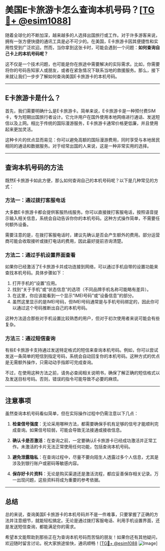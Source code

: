 # 美国E卡旅游卡怎么查询本机号码？[[TG💪+ @esim1088](https://t.me/s/esim1088)]

随着全球化的不断加深，越来越多的人选择出国旅行或工作。对于许多游客来说，拥有一张方便快捷的通讯工具是必不可少的。在美国，E卡旅游卡因其便捷性和实用性受到广泛欢迎。然而，当你拿到这张卡时，可能会遇到一个问题：**如何查询自己卡上的本机号码呢？**

这不仅是一个技术问题，也可能是你在旅途中需要解决的实际需求。比如，你需要将你的号码告知家人或朋友，或者在紧急情况下联系当地的救援服务。那么，接下来就让我们一步步了解如何查询美国E卡旅游卡的本机号码。

---

## E卡旅游卡是什么？

首先，我们需要明确什么是E卡旅游卡。简单来说，E卡旅游卡是一种预付费SIM卡，专为短期出国旅行者设计。它允许用户在国外使用本地网络进行通话、发送短信以及上网。相比于传统的国际漫游服务，E卡旅游卡通常价格更低廉，并且使用起来更加灵活。

这种卡片的优点显而易见：你可以避免高额的国际漫游费用，同时享受与本地居民相同的通话和数据服务。对于经常出国的人来说，这是一种非常实用的选择。

---

## 查询本机号码的方法

既然E卡旅游卡如此方便，那么如何查询自己的本机号码呢？以下是几种常见的方式：

### 方法一：通过拨打客服电话

大多数E卡旅游卡都会提供客服热线服务。你可以直接拨打客服电话，按照语音提示输入相关信息，系统会自动告诉你你的本机号码。这种方式操作简单，不需要任何额外设备。

需要注意的是，在拨打客服电话时，建议先确认是否会产生额外的费用。部分运营商可能会收取接听或拨打电话的费用，因此最好提前咨询清楚。

### 方法二：通过手机设置界面查看

如果你已经激活了E卡旅游卡并成功连接到网络，可以通过手机自带的设置功能来查找本机号码。具体步骤如下：

1. 打开手机的“设置”应用。
2. 找到“关于手机”或“状态信息”的选项（不同品牌手机名称可能略有差异）。
3. 在这里，你应该能看到一个显示“IMEI号码”或“设备信息”的部分。
4. 虽然这里显示的是IMEI号码，但IMEI号码通常是与手机号码绑定的，因此你可以通过这个号码推断出自己的本机号码。

这种方法适合那些对手机设置比较熟悉的用户，但对于初次使用者来说可能会有些复杂。

### 方法三：通过短信查询

有些E卡旅游卡支持通过发送特定格式的短信来查询本机号码。例如，你可以尝试发送一条简单的短信到指定号码，系统会自动回复你的本机号码。这种方式的优点是无需额外操作，只需动动手指即可完成查询。

不过，在使用这种方法之前，请务必查阅相关说明书，确保了解正确的短信格式以及发送目标号码。否则，错误的指令可能导致不必要的麻烦。

---

## 注意事项

虽然查询本机号码看似简单，但在实际操作过程中仍需注意以下几点：

1. **检查信号强度**：无论采用哪种方法，都需要确保手机有足够的信号才能顺利完成查询。如果信号较弱，可能会导致无法接通或接收信息。
   
2. **确认卡是否激活**：在查询之前，一定要确认E卡旅游卡已经成功激活并正常工作。未激活的卡片无法正常使用任何功能，包括查询本机号码。

3. **避免泄露隐私**：在查询过程中，尽量不要向陌生人透露过多个人信息，尤其是涉及到银行账户或密码等敏感内容。

4. **保存好卡片资料**：无论是购买渠道还是激活流程，都应妥善保存相关记录。万一出现问题，这些资料将成为重要的参考依据。

---

## 总结

总的来说，查询美国E卡旅游卡的本机号码并不是一件难事，只要掌握了正确的方法并注意细节，就能轻松搞定。无论是通过拨打客服电话、利用手机设置界面，还是发送短信查询，都能满足你的需求。

希望本文能帮助到那些正在为查询本机号码而苦恼的朋友！如果你还有其他疑问，欢迎随时留言讨论。祝大家旅途愉快，通讯顺畅！[[TG💪+ @esim1088](https://t.me/s/esim1088) ![Image](https://i.postimg.cc/4NQfJmqS/Snipaste-2025-05-13-00-14-12.png)]
